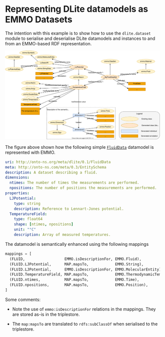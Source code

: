 Representing DLite datamodels as EMMO Datasets
==============================================
The intention with this example is to show how to use the
`dlite.dataset` module to serialise and deserialise DLite datamodels
and instances to and from an EMMO-based RDF representation.

![EMMO-based representation of a datamodel.](https://raw.githubusercontent.com/SINTEF/dlite/652-serialise-data-models-to-tbox/doc/_static/dataset-v2.svg)

The figure above shown how the following simple [`FluidData`]
datamodel is represented with EMMO.

```yaml
uri: http://onto-ns.org/meta/dlite/0.1/FluidData
meta: http://onto-ns.com/meta/0.3/EntitySchema
description: A dataset describing a fluid.
dimensions:
  ntimes: The number of times the measurements are performed.
  npositions: The number of positions the measurements are performed.
properties:
  LJPotential:
    type: string
    description: Reference to Lennart-Jones potential.
  TemperatureField:
    type: float64
    shape: [ntimes, npositions]
    unit: "°C"
    description: Array of measured temperatures.
```

The datamodel is semantically enhanced using the following mappings
  ```python
  mappings = [
    (FLUID,                  EMMO.isDescriptionFor, EMMO.Fluid),
    (FLUID.LJPotential,      MAP.mapsTo,            EMMO.String),
    (FLUID.LJPotential,      EMMO.isDescriptionFor, EMMO.MolecularEntity),
    (FLUID.TemperatureField, MAP.mapsTo,            EMMO.ThermodynamicTemperature),
    (FLUID.ntimes,           MAP.mapsTo,            EMMO.Time),
    (FLUID.npositions,       MAP.mapsTo,            EMMO.Position),
  ]
  ```

Some comments:
- Note the use of `emmo:isDescriptionFor` relations in the mappings. They are stored as-is in the triplestore.

- The `map:mapsTo` are translated to `rdfs:subClassOf` when serialised to the triplestore.



[`FluidData`]: https://github.com/SINTEF/dlite/blob/652-serialise-data-models-to-tbox/examples/dataset/datamodels/FluidData.json

